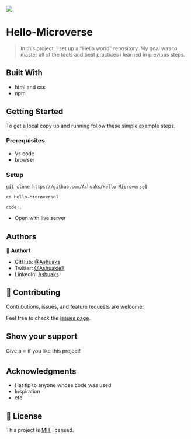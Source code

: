 ![](https://img.shields.io/badge/Microverse-blueviolet)

# Hello-Microverse

>In this project, I set up a "Hello world" repository. My goal was to master all of the tools and best practices i learned in previous steps. 

## Built With

- html and css 
- npm


## Getting Started



To get a local copy up and running follow these simple example steps.

### Prerequisites
- Vs code
- browser

### Setup

```node
git clone https://github.com/Ashuaks/Hello-Microverse1
```
```node
cd Hello-Microverse1
```
```node
code .
```
- Open with live server




## Authors

👤 **Author1**

- GitHub: [@Ashuaks](https://github.com/Ashuaks)
- Twitter: [@AshuakieE](https://twitter.com/AshuakieE)
- LinkedIn: [Ashuaks](https://linkedin.com/in/ashuakie-bless-egbe-61427523a)


## 🤝 Contributing

Contributions, issues, and feature requests are welcome!

Feel free to check the [issues page](https://github.com/Ashuaks/Hello-Microverse1/issues/).

## Show your support

Give a ⭐️ if you like this project!

## Acknowledgments

- Hat tip to anyone whose code was used
- Inspiration
- etc

## 📝 License

This project is [MIT](./MIT.md) licensed.